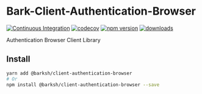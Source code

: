 # Bark-Client-Authentication-Browser

[![Continuous Integration](https://github.com/BarkSH/Bark-Client-Authentication-Browser/actions/workflows/ci.yml/badge.svg)](https://github.com/BarkSH/Bark-Client-Authentication-Browser/actions/workflows/ci.yml)
[![codecov](https://codecov.io/gh/BarkSH/Bark-Client-Authentication-Browser/branch/master/graph/badge.svg)](https://codecov.io/gh/BarkSH/Bark-Client-Authentication-Browser)
[![npm version](https://badge.fury.io/js/%40barksh%2Fclient-authentication-browser.svg)](https://www.npmjs.com/package/@barksh/client-authentication-browser)
[![downloads](https://img.shields.io/npm/dm/@barksh/client-authentication-browser.svg)](https://www.npmjs.com/package/@barksh/client-authentication-browser)

Authentication Browser Client Library 

## Install

```sh
yarn add @barksh/client-authentication-browser
# Or
npm install @barksh/client-authentication-browser --save
```
